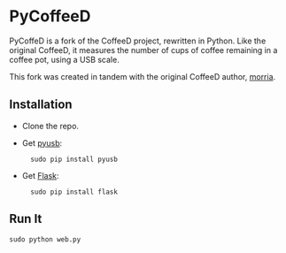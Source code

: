 PyCoffeeD
=========

PyCoffeD is a fork of the CoffeeD project, rewritten in Python. Like the original CoffeeD, it measures the number of cups of coffee remaining in a coffee pot, using a USB scale.

This fork was created in tandem with the original CoffeeD author, [morria](https://github.com/morria).

Installation
------------
* Clone the repo.
* Get [pyusb](https://github.com/walac/pyusb): 

		sudo pip install pyusb
* Get [Flask](https://github.com/mitsuhiko/flask):

		sudo pip install flask

Run It
------
	sudo python web.py
